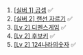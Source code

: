 1. [[실버 1] 곱셈](https://www.acmicpc.net/problem/1629) ✅
2. [[실버 2] 랜선 자르기](https://www.acmicpc.net/problem/1654) ✅
3. [[Lv 2] 디펜스게임](https://school.programmers.co.kr/learn/courses/30/lessons/142085) ✅
4. [[Lv 2] 후보키](https://school.programmers.co.kr/learn/courses/30/lessons/42890) ✅
5. [[Lv 2] 124나라의숫자](https://school.programmers.co.kr/learn/courses/30/lessons/12899) ✅
